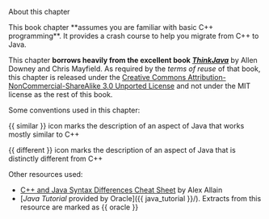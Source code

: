 <span id="title">About this chapter</span>

<span id="prereqs"></span>

<span id="outcomes"></span>

<div id="body">

<p class="lead"><md>This book chapter **assumes you are familiar with basic C++ programming**. It provides a crash course to help you migrate from C++ to Java.</md></p>

This chapter **borrows heavily from the excellent book [_ThinkJava_](http://greenteapress.com/wp/think-java/)** by Allen Downey and Chris Mayfield. As required by the _terms of reuse_ of that book, this chapter is released under the [Creative Commons Attribution-NonCommercial-ShareAlike 3.0 Unported License](http://creativecommons.org/licenses/by-nc-sa/3.0/) and not under the MIT license as the rest of this book.

Some conventions used in this chapter:
<div class="indented">

{{ similar }} icon marks the description of an aspect of Java that works mostly similar to C++

{{ different }} icon marks the description of an aspect of Java that is distinctly different from C++
</div>

Other resources used:
* [C++ and Java Syntax Differences Cheat Sheet](https://www.cprogramming.com/tutorial/java/syntax-differences-java-c++.html) by Alex Allain
* [_Java Tutorial_ provided by Oracle]({{ java_tutorial }}/). Extracts from this resource are marked as {{ oracle }}

</div>

<div id="extras">
</div>

